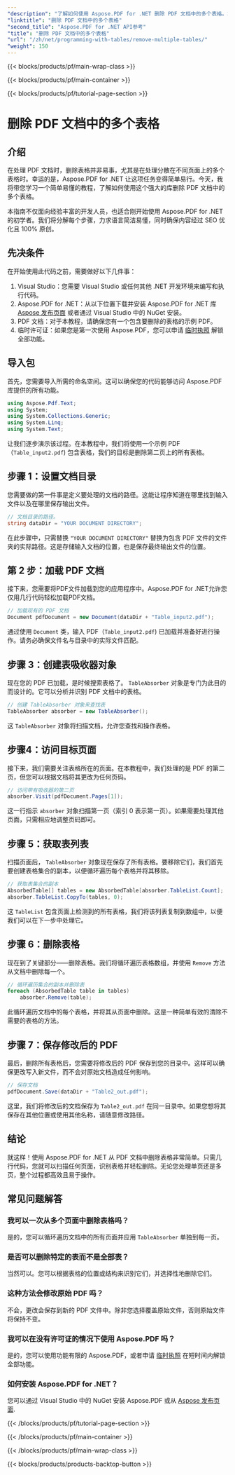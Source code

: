 ```yaml
---
"description": "了解如何使用 Aspose.PDF for .NET 删除 PDF 文档中的多个表格。本指南包含代码示例、常见问题解答和详细解释。"
"linktitle": "删除 PDF 文档中的多个表格"
"second_title": "Aspose.PDF for .NET API参考"
"title": "删除 PDF 文档中的多个表格"
"url": "/zh/net/programming-with-tables/remove-multiple-tables/"
"weight": 150
---
```


{{< blocks/products/pf/main-wrap-class >}}

{{< blocks/products/pf/main-container >}}

{{< blocks/products/pf/tutorial-page-section >}}

# 删除 PDF 文档中的多个表格

## 介绍

在处理 PDF 文档时，删除表格并非易事，尤其是在处理分散在不同页面上的多个表格时。幸运的是，Aspose.PDF for .NET 让这项任务变得简单易行。今天，我将带您学习一个简单易懂的教程，了解如何使用这个强大的库删除 PDF 文档中的多个表格。

本指南不仅面向经验丰富的开发人员，也适合刚开始使用 Aspose.PDF for .NET 的初学者。我们将分解每个步骤，力求语言简洁易懂，同时确保内容经过 SEO 优化且 100% 原创。

## 先决条件

在开始使用此代码之前，需要做好以下几件事：

1. Visual Studio：您需要 Visual Studio 或任何其他 .NET 开发环境来编写和执行代码。
2. Aspose.PDF for .NET：从以下位置下载并安装 Aspose.PDF for .NET 库 [Aspose 发布页面](https://releases.aspose.com/pdf/net/) 或者通过 Visual Studio 中的 NuGet 安装。
3. PDF 文档：对于本教程，请确保您有一个包含要删除的表格的示例 PDF。
4. 临时许可证：如果您是第一次使用 Aspose.PDF，您可以申请 [临时执照](https://purchase.aspose.com/temporary-license/) 解锁全部功能。

## 导入包

首先，您需要导入所需的命名空间。这可以确保您的代码能够访问 Aspose.PDF 库提供的所有功能。

```csharp
using Aspose.Pdf.Text;
using System;
using System.Collections.Generic;
using System.Linq;
using System.Text;
```

让我们逐步演示该过程。在本教程中，我们将使用一个示例 PDF（`Table_input2.pdf`) 包含表格，我们的目标是删除第二页上的所有表格。

## 步骤 1：设置文档目录
您需要做的第一件事是定义要处理的文档的路径。这能让程序知道在哪里找到输入文件以及在哪里保存输出文件。

```csharp
// 文档目录的路径。
string dataDir = "YOUR DOCUMENT DIRECTORY";
```

在此步骤中，只需替换 `"YOUR DOCUMENT DIRECTORY"` 替换为包含 PDF 文件的文件夹的实际路径。这是存储输入文档的位置，也是保存最终输出文件的位置。

## 第 2 步：加载 PDF 文档
接下来，您需要将PDF文件加载到您的应用程序中。Aspose.PDF for .NET允许您仅用几行代码轻松加载PDF文档。

```csharp
// 加载现有的 PDF 文档
Document pdfDocument = new Document(dataDir + "Table_input2.pdf");
```

通过使用 `Document` 类，输入 PDF（`Table_input2.pdf`) 已加载并准备好进行操作。请务必确保文件名与目录中的实际文件匹配。

## 步骤 3：创建表吸收器对象
现在您的 PDF 已加载，是时候搜索表格了。 `TableAbsorber` 对象是专门为此目的而设计的。它可以分析并识别 PDF 文档中的表格。

```csharp
// 创建 TableAbsorber 对象来查找表
TableAbsorber absorber = new TableAbsorber();
```

这 `TableAbsorber` 对象将扫描文档，允许您查找和操作表格。

## 步骤4：访问目标页面
接下来，我们需要关注表格所在的页面。在本教程中，我们处理的是 PDF 的第二页，但您可以根据文档将其更改为任何页码。

```csharp
// 访问带有吸收器的第二页
absorber.Visit(pdfDocument.Pages[1]);
```

这一行指示 `absorber` 对象扫描第一页（索引 0 表示第一页）。如果需要处理其他页面，只需相应地调整页码即可。

## 步骤 5：获取表列表
扫描页面后， `TableAbsorber` 对象现在保存了所有表格。要移除它们，我们首先要创建表格集合的副本，以便循环遍历每个表格并将其移除。

```csharp
// 获取表集合的副本
AbsorbedTable[] tables = new AbsorbedTable[absorber.TableList.Count];
absorber.TableList.CopyTo(tables, 0);
```

这 `TableList` 包含页面上检测到的所有表格，我们将该列表复制到数组中，以便我们可以在下一步中处理它。

## 步骤 6：删除表格
现在到了关键部分——删除表格。我们将循环遍历表格数组，并使用 `Remove` 方法从文档中删除每一个。

```csharp
// 循环遍历集合的副本并删除表
foreach (AbsorbedTable table in tables)
    absorber.Remove(table);
```

此循环遍历文档中的每个表格，并将其从页面中删除。这是一种简单有效的清除不需要的表格的方法。

## 步骤 7：保存修改后的 PDF
最后，删除所有表格后，您需要将修改后的 PDF 保存到您的目录中。这样可以确保更改写入新文件，而不会对原始文档造成任何影响。

```csharp
// 保存文档
pdfDocument.Save(dataDir + "Table2_out.pdf");
```

这里，我们将修改后的文档保存为 `Table2_out.pdf` 在同一目录中。如果您想将其保存在其他位置或使用其他名称，请随意修改路径。

## 结论

就这样！使用 Aspose.PDF for .NET 从 PDF 文档中删除表格非常简单。只需几行代码，您就可以扫描任何页面，识别表格并轻松删除。无论您处理单页还是多页，整个过程都高效且易于操作。

## 常见问题解答

### 我可以一次从多个页面中删除表格吗？
是的，您可以循环遍历文档中的所有页面并应用 `TableAbsorber` 单独到每一页。

### 是否可以删除特定的表而不是全部表？
当然可以。您可以根据表格的位置或结构来识别它们，并选择性地删除它们。

### 这种方法会修改原始 PDF 吗？
不会，更改会保存到新的 PDF 文件中。除非您选择覆盖原始文件，否则原始文件将保持不变。

### 我可以在没有许可证的情况下使用 Aspose.PDF 吗？
是的，您可以使用功能有限的 Aspose.PDF，或者申请 [临时执照](https://purchase.aspose.com/temporary-license/) 在短时间内解锁全部功能。

### 如何安装 Aspose.PDF for .NET？
您可以通过 Visual Studio 中的 NuGet 安装 Aspose.PDF 或从 [Aspose 发布页面](https://releases。aspose.com/pdf/net/).

{{< /blocks/products/pf/tutorial-page-section >}}

{{< /blocks/products/pf/main-container >}}

{{< /blocks/products/pf/main-wrap-class >}}

{{< blocks/products/products-backtop-button >}}